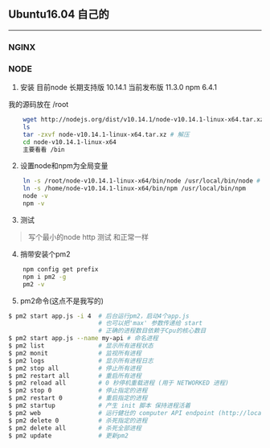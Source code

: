 ## Ubuntu16.04 自己的
---
### NGINX
### NODE
1. 安装
目前node 长期支持版 10.14.1 当前发布版 11.3.0 npm 6.4.1

我的源码放在 /root
```sh
	wget http://nodejs.org/dist/v10.14.1/node-v10.14.1-linux-x64.tar.xz  # 下载
	ls
	tar -zxvf node-v10.14.1-linux-x64.tar.xz # 解压
	cd node-v10.14.1-linux-x64
	主要看看 /bin
```
2. 设置node和npm为全局变量 
```sh
	ln -s /root/node-v10.14.1-linux-x64/bin/node /usr/local/bin/node # 软链
	ln -s /home/node-v10.14.1-linux-x64/bin/npm /usr/local/bin/npm
	node -v 
	npm -v
```
3. 测试
> 写个最小的node http 测试 和正常一样
4. 捎带安装个pm2
```sh
	npm config get prefix 
	npm i pm2 -g
	pm2 -v
```
5. pm2命令(这点不是我写的)
```sh
$ pm2 start app.js -i 4  # 后台运行pm2，启动4个app.js 
                         # 也可以把'max' 参数传递给 start
                         # 正确的进程数目依赖于Cpu的核心数目
$ pm2 start app.js --name my-api # 命名进程
$ pm2 list               # 显示所有进程状态
$ pm2 monit              # 监视所有进程
$ pm2 logs               # 显示所有进程日志
$ pm2 stop all           # 停止所有进程
$ pm2 restart all        # 重启所有进程
$ pm2 reload all         # 0 秒停机重载进程 (用于 NETWORKED 进程)
$ pm2 stop 0             # 停止指定的进程
$ pm2 restart 0          # 重启指定的进程
$ pm2 startup            # 产生 init 脚本 保持进程活着
$ pm2 web                # 运行健壮的 computer API endpoint (http://localhost:9615)
$ pm2 delete 0           # 杀死指定的进程
$ pm2 delete all         # 杀死全部进程
$ pm2 update             # 更新pm2    
```
